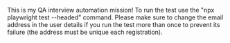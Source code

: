 This is my QA interview automation mission! 
To run the test use the "npx playwright test --headed" command. 
Please make sure to change the email address in the user details if you run the test more than once to prevent its failure (the address must be unique each registration).
